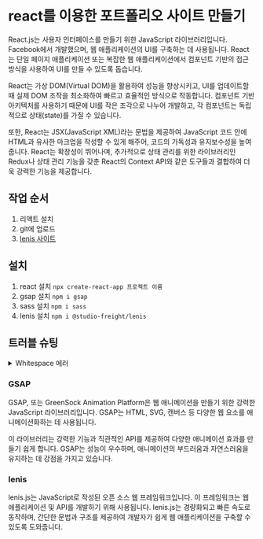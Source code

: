 # react를 이용한 포트폴리오 사이트 만들기
React.js는 사용자 인터페이스를 만들기 위한 JavaScript 라이브러리입니다. Facebook에서 개발했으며, 웹 애플리케이션의 UI를 구축하는 데 사용됩니다. React는 단일 페이지 애플리케이션 또는 복잡한 웹 애플리케이션에서 컴포넌트 기반의 접근 방식을 사용하여 UI를 만들 수 있도록 돕습니다.   
    
React는 가상 DOM(Virtual DOM)을 활용하여 성능을 향상시키고, UI를 업데이트할 때 실제 DOM 조작을 최소화하여 빠르고 효율적인 방식으로 작동합니다. 컴포넌트 기반 아키텍처를 사용하기 때문에 UI를 작은 조각으로 나누어 개발하고, 각 컴포넌트는 독립적으로 상태(state)를 가질 수 있습니다.     
    
또한, React는 JSX(JavaScript XML)라는 문법을 제공하여 JavaScript 코드 안에 HTML과 유사한 마크업을 작성할 수 있게 해주어, 코드의 가독성과 유지보수성을 높여줍니다. React는 확장성이 뛰어나며, 추가적으로 상태 관리를 위한 라이브러리인 Redux나 상태 관리 기능을 갖춘 React의 Context API와 같은 도구들과 결합하여 더욱 강력한 기능을 제공합니다.

## 작업 순서
1. 리액트 설치
2. git에 업로드
3. [lenis 사이트](https://github.com/studio-freight/lenis)

## 설치
1. react 설치 `npx create-react-app 프로젝트 이름`
2. gsap 설치 `npm i gsap`
3. sass 설치 `npm i sass`
4. lenis 설치 `npm i @studio-freight/lenis`

## 트러블 슈팅
<details>
<summary>Whitespace 에러 </summary>
유닉스 시스템에서는 한 줄의 끝이 LF(Line Feed)로 이루어지는 반면,
윈도우에서는 줄 하나가 CR(Carriage Return)와 LF(Line Feed), 즉 CRLF로 이루어지는데
Git이 이 둘 중 어느 쪽을 선택할지 혼란이 온 것이다!

해결방법   
`git config --global core.autocrlf true // 시스템 전체에 적용`   
`git config core.autocrlf true // 해당 프로젝트에만 적용`   
</details>

### GSAP
GSAP, 또는 GreenSock Animation Platform은 웹 애니메이션을 만들기 위한 강력한 JavaScript 라이브러리입니다. GSAP는 HTML, SVG, 캔버스 등 다양한 웹 요소를 애니메이션화하는 데 사용됩니다.   
   
이 라이브러리는 강력한 기능과 직관적인 API를 제공하여 다양한 애니메이션 효과를 만들기 쉽게 합니다. GSAP는 성능이 우수하며, 애니메이션의 부드러움과 자연스러움을 유지하는 데 강점을 가지고 있습니다.

### lenis
lenis.js는 JavaScript로 작성된 오픈 소스 웹 프레임워크입니다. 이 프레임워크는 웹 애플리케이션 및 API를 개발하기 위해 사용됩니다. lenis.js는 경량화되고 빠른 속도로 동작하며, 간단한 문법과 구조를 제공하여 개발자가 쉽게 웹 애플리케이션을 구축할 수 있도록 도와줍니다.